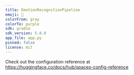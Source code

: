 ```yaml
---
title: EmotionRecognitionPipeline
emoji: 👀
colorFrom: gray
colorTo: purple
sdk: gradio
sdk_version: 5.8.0
app_file: app.py
pinned: false
license: mit
---
```


Check out the configuration reference at https://huggingface.co/docs/hub/spaces-config-reference
